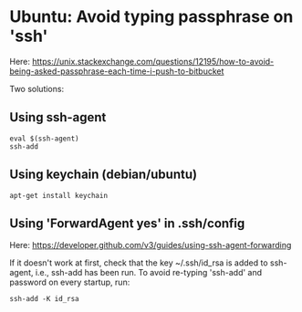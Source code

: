 # Ubuntu: Avoid typing passphrase on 'ssh'

Here:
<https://unix.stackexchange.com/questions/12195/how-to-avoid-being-asked-passphrase-each-time-i-push-to-bitbucket>

Two solutions:

## Using ssh-agent

    eval $(ssh-agent)
    ssh-add

## Using keychain (debian/ubuntu)

    apt-get install keychain

## Using 'ForwardAgent yes' in .ssh/config

Here: <https://developer.github.com/v3/guides/using-ssh-agent-forwarding>

If it doesn't work at first, check that the key ~/.ssh/id_rsa is added to
ssh-agent, i.e., ssh-add has been run. To avoid re-typing 'ssh-add' and
password on every startup, run:

    ssh-add -K id_rsa
